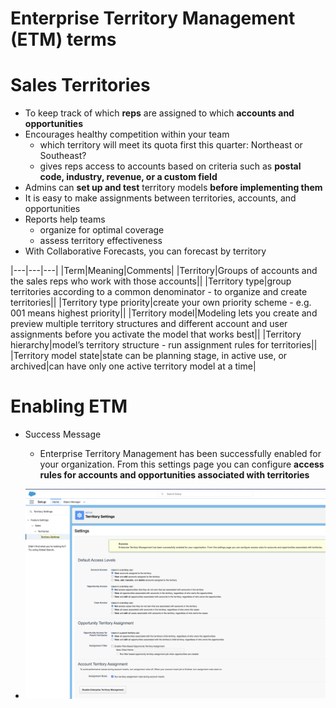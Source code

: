 # Enterprise Territory Management (ETM) terms

# Sales Territories

- To keep track of which **reps** are assigned to which **accounts and opportunities**
- Encourages healthy competition within your team
	- which territory will meet its quota first this quarter: Northeast or Southeast?
	- gives reps access to accounts based on criteria such as **postal code, industry, revenue, or a custom field**
- Admins can **set up and test** territory models **before implementing them**
- It is easy to make assignments between territories, accounts, and opportunities
- Reports help teams 
	- organize for optimal coverage 
	- assess territory effectiveness
- With Collaborative Forecasts, you can forecast by territory

|---|---|---|
|Term|Meaning|Comments|
|Territory|Groups of accounts and the sales reps who work with those accounts||
|Territory type|group territories according to a common denominator - to organize and create territories||
|Territory type priority|create your own priority scheme - e.g. 001 means highest priority||
|Territory model|Modeling lets you create and preview multiple territory structures and different account and user assignments before you activate the model that works best||
|Territory hierarchy|model’s territory structure - run assignment rules for territories||
|Territory model state|state can be planning stage, in active use, or archived|can have only one active territory model at a time|

# Enabling ETM
- Success Message
	- Enterprise Territory Management has been successfully enabled for your organization. From this settings page you can configure **access rules for accounts and opportunities associated with territories**

- ![Enabling ETM](img/etm-setup.png)
